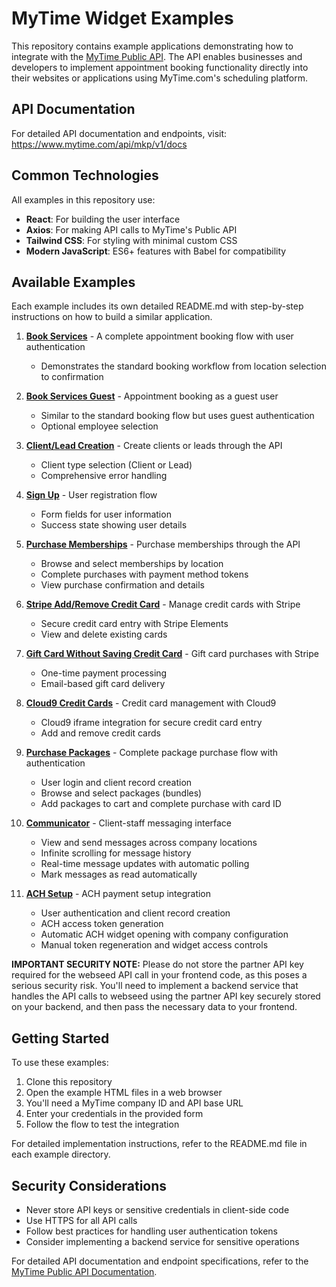 # MyTime Widget Examples

This repository contains example applications demonstrating how to integrate with the [MyTime Public API](https://www.mytime.com/api/mkp/v1/docs). The API enables businesses and developers to implement appointment booking functionality directly into their websites or applications using MyTime.com's scheduling platform.

## API Documentation

For detailed API documentation and endpoints, visit:
https://www.mytime.com/api/mkp/v1/docs

## Common Technologies

All examples in this repository use:
- **React**: For building the user interface
- **Axios**: For making API calls to MyTime's Public API
- **Tailwind CSS**: For styling with minimal custom CSS
- **Modern JavaScript**: ES6+ features with Babel for compatibility

## Available Examples

Each example includes its own detailed README.md with step-by-step instructions on how to build a similar application.

1. [**Book Services**](./book_services/README.md) - A complete appointment booking flow with user authentication
   - Demonstrates the standard booking workflow from location selection to confirmation

2. [**Book Services Guest**](./book_services_guest/README.md) - Appointment booking as a guest user
   - Similar to the standard booking flow but uses guest authentication
   - Optional employee selection

3. [**Client/Lead Creation**](./client_lead_creation/README.md) - Create clients or leads through the API
   - Client type selection (Client or Lead)
   - Comprehensive error handling

4. [**Sign Up**](./sign_up/README.md) - User registration flow
   - Form fields for user information
   - Success state showing user details

5. [**Purchase Memberships**](./purchase_memberships/README.md) - Purchase memberships through the API
   - Browse and select memberships by location
   - Complete purchases with payment method tokens
   - View purchase confirmation and details

6. [**Stripe Add/Remove Credit Card**](./stripe_add_remove_credit_card/README.md) - Manage credit cards with Stripe
   - Secure credit card entry with Stripe Elements
   - View and delete existing cards

6. [**Gift Card Without Saving Credit Card**](./gift_card_without_saving_credit_card/README.md) - Gift card purchases with Stripe
   - One-time payment processing
   - Email-based gift card delivery

7. [**Cloud9 Credit Cards**](./cloud9_credit_cards/README.md) - Credit card management with Cloud9
   - Cloud9 iframe integration for secure credit card entry
   - Add and remove credit cards

8. [**Purchase Packages**](./purchase_packages/README.md) - Complete package purchase flow with authentication
   - User login and client record creation
   - Browse and select packages (bundles)
   - Add packages to cart and complete purchase with card ID

9. [**Communicator**](./comunicator/README.md) - Client-staff messaging interface
   - View and send messages across company locations
   - Infinite scrolling for message history
   - Real-time message updates with automatic polling
   - Mark messages as read automatically

10. [**ACH Setup**](./ach_setup/README.md) - ACH payment setup integration
    - User authentication and client record creation
    - ACH access token generation
    - Automatic ACH widget opening with company configuration
    - Manual token regeneration and widget access controls
   
   **IMPORTANT SECURITY NOTE:** Please do not store the partner API key required for the webseed API call in your frontend code, as this poses a serious security risk. You'll need to implement a backend service that handles the API calls to webseed using the partner API key securely stored on your backend, and then pass the necessary data to your frontend.

## Getting Started

To use these examples:

1. Clone this repository
2. Open the example HTML files in a web browser
3. You'll need a MyTime company ID and API base URL
4. Enter your credentials in the provided form
5. Follow the flow to test the integration

For detailed implementation instructions, refer to the README.md file in each example directory.

## Security Considerations

- Never store API keys or sensitive credentials in client-side code
- Use HTTPS for all API calls
- Follow best practices for handling user authentication tokens
- Consider implementing a backend service for sensitive operations

For detailed API documentation and endpoint specifications, refer to the [MyTime Public API Documentation](https://www.mytime.com/api/mkp/v1/docs).